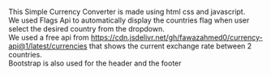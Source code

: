 This Simple Currency Converter is made using html css and javascript.
<br>
We used Flags Api to automatically display the countries flag when user select the desired country from the dropdown.
<br>
We used a free api from https://cdn.jsdelivr.net/gh/fawazahmed0/currency-api@1/latest/currencies that shows the current exchange rate between 2 countries.
<br>
Bootstrap is also used for the header and the footer 
